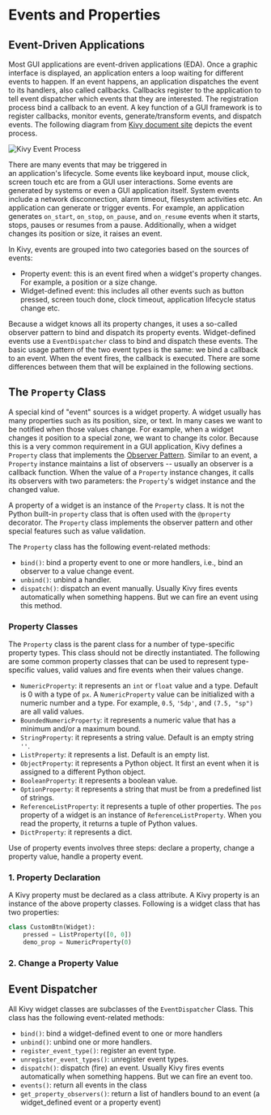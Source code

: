 # Events and Properties
## Event-Driven Applications
Most GUI applications are event-driven applications (EDA). Once a
graphic interface is displayed, an application enters a 
loop waiting for different events to happen. If an event happens, 
an application dispatches the event to its handlers, also called callbacks.
Callbacks register to the application to tell event dispatcher which 
events that they are interested. The registration process bind a 
callback to an event. A key function of a GUI framework is to register 
callbacks, monitor events, generate/transform events,  and dispatch events. 
The following diagram from [Kivy document site](http://kivy.org/docs/guide/events.html)
depicts the event process.

![Kivy Event Process](http://kivy.org/docs/_images/Events.png)

There are many events that may be triggered in  
an application's lifecycle. Some events like keyboard input, 
mouse click, screen touch etc are from a GUI user interactions. 
Some events are generated by systems or even a GUI application itself. 
System events include a network disconnection, alarm timeout, 
filesystem activities etc. An application can generate or trigger 
events. For example, an application generates `on_start`, `on_stop`,
`on_pause`, and `on_resume` events when it starts, stops, pauses or 
resumes from a pause. Additionally, when a widget changes its 
position or size, it raises an event.

In Kivy, events are grouped into two categories based on the
sources of events:

* Property event: this is an event fired when a 
widget's property changes. For example, a position or a size change.
* Widget-defined event: this includes all other events such as
button pressed, screen touch done, clock timeout, application
lifecycle status change etc.

Because a widget knows all its property changes, it uses a 
so-called observer pattern to bind and dispatch its property events. 
Widget-defined events use a `EventDispatcher` class to 
bind and dispatch these events. The basic usage pattern 
of the two event types is the same: we bind a callback to an event. 
When the event fires, the callback is executed. 
There are some differences between them that will be explained 
in the following sections. 

## The `Property` Class
A special kind of "event" sources is a widget property. A widget 
usually has many properties such as its position, size, or text. 
In many cases we want to be notified 
when those values change. For example, when a widget changes it position 
to a special zone, we want to change its color. Because this is 
a very common requirement in a GUI application, Kivy defines a 
`Property` class that implements the [Observer Pattern](http://en.wikipedia.org/wiki/Observer_pattern).
Similar to an event, a `Property` instance maintains a list of observers 
-- usually an observer is a callback function. When the value of 
a `Property` instance changes, it calls its observers with two parameters: 
the `Property`'s widget instance and the changed value. 

A property of a widget is an instance of the `Property` class. 
It is not the Python built-in `property` class that 
is often used with the `@property` decorator. 
The `Property` class implements the observer pattern and 
other special features such as value validation. 

The `Property` class has the following event-related methods: 

* `bind()`: bind a property event to one or more handlers, i.e., bind 
an observer to a value change event. 
* `unbind()`: unbind a handler.
* `dispatch()`: dispatch an event manually. Usually Kivy fires events 
automatically when something happens. But we can fire an event using
this method. 

### Property Classes
The `Property` class is the parent class for a number of type-specific 
property types. This class should not be directly instantiated.
The following are some common property classes that can be 
used to represent type-specific values, valid values and 
fire events when their values change. 

* `NumericProperty`: it represents an `int` or `float` value and a type. 
Default is 0 with a type of `px`. A `NumericProperty` value can be
initialized with a numeric number and a type. For example, 
`0.5`, `'5dp'`, and `(7.5, "sp")` are all valid values.
* `BoundedNumericProperty`: it represents a numeric value that has 
a minimum and/or a maximum bound. 
* `StringProperty`: it represents a string value. Default is an empty
string `''`.
* `ListProperty`: it represents a list. Default is an empty list. 
* `ObjectProperty`: it represents a Python object. It first an event
when it is assigned to a different Python object.
* `BooleanProperty`: it represents a boolean value.
* `OptionProperty`: it represents a string that must be from
a predefined list of strings. 
* `ReferenceListProperty`: it represents a tuple of other properties. 
The `pos` property of a widget is an instance of `ReferenceListProperty`. 
When you read the property, it returns a tuple of Python values. 
* `DictProperty`: it represents a dict. 

Use of property events involves three steps: declare a property, 
change a property value, handle a property event. 

### 1. Property Declaration
A Kivy property must be declared as a class attribute. 
A Kivy property is an instance of the above property classes.
Following is a widget class that has two properties: 

```python
class CustomBtn(Widget):
    pressed = ListProperty([0, 0])
    demo_prop = NumericProperty(0)
```



### 2. Change a Property Value


## Event Dispatcher
All Kivy widget classes are subclasses of the `EventDispatcher` Class.
This class has the following event-related methods:

* `bind()`: bind a widget-defined event to one or more handlers
* `unbind()`: unbind one or more handlers.
* `register_event_type()`: register an event type.
* `unregister_event_types()`: unregister event types.
* `dispatch()`: dispatch (fire) an event. Usually Kivy fires events 
automatically when something happens. But we can fire an event too.
* `events()`: return all events in the class
* `get_property_observers()`: return a list of handlers bound to 
an event (a widget_defined event or a property event)






